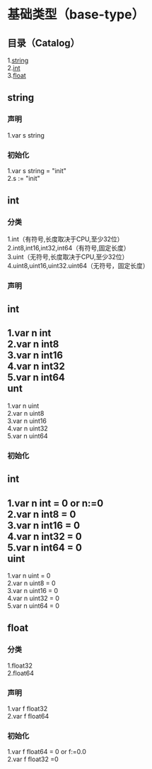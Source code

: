 # 基础类型（base-type）
## 目录（Catalog）
1.[string](https://github.com/EvenBoom/GO-MYGO/blob/master/base-type/README.md#string)</br>
2.[int](https://github.com/EvenBoom/GO-MYGO/blob/master/base-type/README.md#int)</br>
3.[float](https://github.com/EvenBoom/GO-MYGO/blob/master/base-type/README.md#float)</br>
## string
### 声明
1.var s string</br>
### 初始化
1.var s string = "init"</br>
2.s := "init"</br>
## int
### 分类
1.int（有符号,长度取决于CPU,至少32位）</br>
2.int8,int16,int32,int64（有符号,固定长度）</br>
3.uint（无符号,长度取决于CPU,至少32位）</br>
4.uint8,uint16,uint32.uint64（无符号，固定长度）</br>
### 声明
int
-----------------------------------
1.var n int</br>
2.var n int8</br>
3.var n int16</br>
4.var n int32</br>
5.var n int64</br>
unt
-----------------------------------
1.var n uint</br>
2.var n uint8</br>
3.var n uint16</br>
4.var n uint32</br>
5.var n uint64</br>
### 初始化
int
-----------------------------------
1.var n int = 0 or n:=0</br>
2.var n int8 = 0</br>
3.var n int16 = 0</br>
4.var n int32 = 0</br>
5.var n int64 = 0</br>
uint
-----------------------------------
1.var n uint = 0</br>
2.var n uint8 = 0</br>
3.var n uint16 = 0</br>
4.var n uint32 = 0</br>
5.var n uint64 = 0</br>
## float
### 分类
1.float32</br>
2.float64</br>
### 声明
1.var f float32</br>
2.var f float64</br>
### 初始化
1.var f float64 = 0 or f:=0.0</br>
2.var f float32 =0</br>
